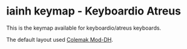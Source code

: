 # iainh keymap - Keyboardio Atreus

This is the keymap available for keyboardio/atreus keyboards.

The default layout used [Colemak Mod-DH](https://colemakmods.github.io/mod-dh/). 
